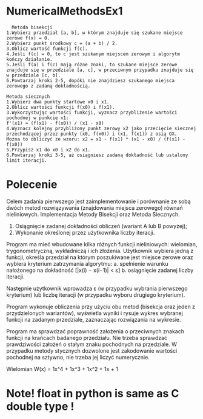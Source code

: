 # NumericalMethodsEx1

      Metoda bisekcji
    1.Wybierz przedział [a, b], w którym znajduje się szukane miejsce zerowe f(x) = 0.
    2.Wybierz punkt środkowy c = (a + b) / 2.
    3.Oblicz wartość funkcji f(c).
    4.Jeśli f(c) = 0, to c jest szukanym miejscem zerowym i algorytm kończy działanie.
    5.Jeśli f(a) i f(c) mają różne znaki, to szukane miejsce zerowe znajduje się w przedziale [a, c], w przeciwnym przypadku znajduje się w przedziale [c, b].
    6.Powtarzaj kroki 2-5, dopóki nie znajdziesz szukanego miejsca zerowego z zadaną dokładnością.
    
    Metoda siecznych 
    1.Wybierz dwa punkty startowe x0 i x1.
    2.Oblicz wartości funkcji f(x0) i f(x1).
    3.Wykorzystując wartości funkcji, wyznacz przybliżenie wartości pochodnej w punkcie x1:
    f'(x1) ≈ (f(x1) - f(x0)) / (x1 - x0)
    4.Wyznacz kolejny przybliżony punkt zerowy x2 jako przecięcie siecznej przechodzącej przez punkty (x0, f(x0)) i (x1, f(x1)) z osią OX. 
    Można to obliczyć ze wzoru: x2 = x1 - f(x1) * (x1 - x0) / (f(x1) - f(x0))
    5.Przypisz x1 do x0 i x2 do x1.
    6.Powtarzaj kroki 3-5, aż osiągniesz zadaną dokładność lub ustalony limit iteracji.

# Polecenie
 Celem zadania pierwszego jest zaimplementowanie i porównanie ze sobą dwóch metod rozwiązywania
  (znajdowania miejsca zerowego) równań nieliniowych. 
 Implementacja Metody Bisekcji oraz Metoda Siecznych.

 1. Osiągnięcie zadanej dokładności obliczeń (wariant A lub B powyżej); 
 2. Wykonanie określonej przez użytkownika liczby iteracji.

 Program ma mieć wbudowane kilka różnych funkcji nieliniowych: wielomian, trygonometryczną, wykładniczą i ich złożenia. 
 Użytkownik wybiera jedną z funkcji, określa przedział na którym poszukiwane jest miejsce zerowe oraz wybiera 
 kryterium zatrzymania algorytmu: 
   a. spełnienie warunku nałożonego na dokładność [|x(i) − x(i−1)| < ε]
   b. osiągnięcie zadanej liczby iteracji.

 Następnie użytkownik wprowadza ε (w przypadku wybrania pierwszego kryterium) lub 
  liczbę iteracji (w przypadku wyboru drugiego kryterium). 

 Program wykonuje obliczenia przy użyciu obu metod (bisekcja oraz jeden z przydzielonych wariantów), 
  wyświetla wyniki i rysuje wykres wybranej funkcji na zadanym przedziale, 
  zaznaczając rozwiązania na wykresie. 

 Program ma sprawdzać poprawność założenia o przeciwnych znakach funkcji na krańcach badanego przedziału. 
 Nie trzeba sprawdzać prawdziwości założeń o stałym znaku pochodnych na przedziale. 
 W przypadku metody stycznych dozwolone jest zakodowanie wartości pochodnej na sztywno, nie trzeba jej liczyć numerycznie.

 Wielomian
 W(x) = 1x^4 + 1x^3 + 1x^2 + 1x + 1 

# Note! float in python is same as C double type !
